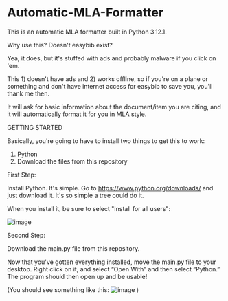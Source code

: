 # Automatic-MLA-Formatter

This is an automatic MLA formatter built in Python 3.12.1. 

Why use this? Doesn't easybib exist?

Yea, it does, but it's stuffed with ads and probably malware if you click on 'em. 

This 1) doesn't have ads and 2) works offline, so if you're on a plane or something and don't have internet access for easybib to save you, you'll thank me then.

It will ask for basic information about the document/item you are citing, and it will automatically format it for you in MLA style.


GETTING STARTED



Basically, you're going to have to install two things to get this to work:

1) Python 
2) Download the files from this repository


First Step:

Install Python. It's simple. Go to https://www.python.org/downloads/ and just download it. It's so simple a tree could do it.

When you install it, be sure to select "Install for all users":

![image](https://github.com/PaulvonRedmont/Automatic-MLA-Formatter/assets/146851640/e4529826-ab8c-418a-a4d2-27a7e647f0b7)




Second Step:

Download the main.py file from this repository.




Now that you've gotten everything installed, move the main.py file to your desktop. Right click on it, and select “Open With” and then select “Python.” The program should then open up and be usable!

(You should see something like this:
![image](https://github.com/PaulvonRedmont/Automatic-MLA-Formatter/assets/146851640/b3b84240-73db-4fa2-990c-4d092388e747)
)
